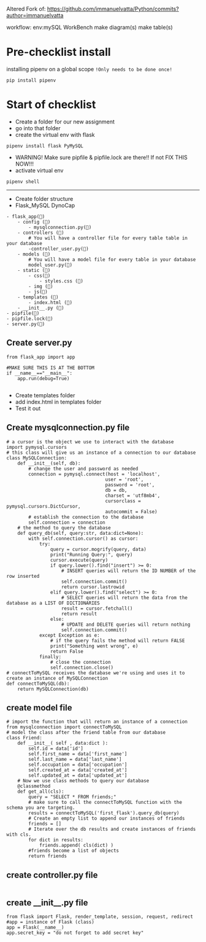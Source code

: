 Altered Fork of: https://github.com/immanuelvatta/Python/commits?author=immanuelvatta

workflow:
env:mySQL WorkBench
        make diagram(s)
            make table(s)
        

# Pre-checklist install
installing pipenv on a global scope
`!Only needs to be done once!`

```console
pip install pipenv
``` 

# Start of checklist
- Create a folder for our new assignment
- go into that folder
- create the virtual env with flask

```console
pipenv install flask PyMySQL
```
- WARNING! Make sure pipfile & pipfile.lock are there!! If not FIX THIS NOW!!!
- activate virtual env
```console
pipenv shell
```

---
- Create folder structure
- Flask_MySQL DynoCap


```
- flask_app(📂)
    - config (📂)
        - mysqlconnection.py(📄)
    - controllers (📂)
        # You will have a controller file for every table table in your database
        -controller_user.py(📄)
    - models (📂)
        # You will have a model file for every table in your database
        model_user.py(📄)
    - static (📂)
        - css(📂)
            - styles.css (📄)
        - img (📂)
        - js(📂)
    - templates (📂)
        - index.html (📄)
    - __init__.py (📄)
- pipfile(📄)
- pipfile.lock(📄)
- server.py(📄)
```

## Create server.py

```Py
from flask_app import app

#MAKE SURE THIS IS AT THE BOTTOM
if __name__=="__main__":
    app.run(debug=True)


```
- Create templates folder
- add index.html in templates folder
- Test it out

## Create mysqlconnection.py file

```PY
# a cursor is the object we use to interact with the database
import pymysql.cursors
# this class will give us an instance of a connection to our database
class MySQLConnection:
    def __init__(self, db):
        # change the user and password as needed
        connection = pymysql.connect(host = 'localhost',
                                    user = 'root', 
                                    password = 'root', 
                                    db = db,
                                    charset = 'utf8mb4',
                                    cursorclass = pymysql.cursors.DictCursor,
                                    autocommit = False)
        # establish the connection to the database
        self.connection = connection
    # the method to query the database
    def query_db(self, query:str, data:dict=None):
        with self.connection.cursor() as cursor:
            try:
                query = cursor.mogrify(query, data)
                print("Running Query:", query)
                cursor.execute(query)
                if query.lower().find("insert") >= 0:
                    # INSERT queries will return the ID NUMBER of the row inserted
                    self.connection.commit()
                    return cursor.lastrowid
                elif query.lower().find("select") >= 0:
                    # SELECT queries will return the data from the database as a LIST OF DICTIONARIES
                    result = cursor.fetchall()
                    return result
                else:
                    # UPDATE and DELETE queries will return nothing
                    self.connection.commit()
            except Exception as e:
                # if the query fails the method will return FALSE
                print("Something went wrong", e)
                return False
            finally:
                # close the connection
                self.connection.close() 
# connectToMySQL receives the database we're using and uses it to create an instance of MySQLConnection
def connectToMySQL(db):
    return MySQLConnection(db)
```

## create model file
```PY
# import the function that will return an instance of a connection
from mysqlconnection import connectToMySQL
# model the class after the friend table from our database
class Friend:
    def __init__( self , data:dict ):
        self.id = data['id']
        self.first_name = data['first_name']
        self.last_name = data['last_name']
        self.occupation = data['occupation']
        self.created_at = data['created_at']
        self.updated_at = data['updated_at']
    # Now we use class methods to query our database
    @classmethod
    def get_all(cls):
        query = "SELECT * FROM friends;"
        # make sure to call the connectToMySQL function with the schema you are targeting.
        results = connectToMySQL('first_flask').query_db(query)
        # Create an empty list to append our instances of friends
        friends = []
        # Iterate over the db results and create instances of friends with cls.
        for dict in results:
            friends.append( cls(dict) )
        #friends become a list of objects
        return friends
```

## create controller.py file
```
```

## create  \_\_init__.py file
```PY
from flask import Flask, render_template, session, request, redirect
#app = instance of Flask (class)
app = Flask(__name__)
app.secret_key = "do not forget to add secret key"
```